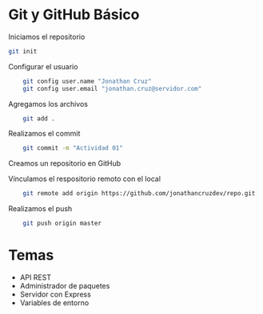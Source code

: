 # Git y GitHub Básico
Iniciamos el repositorio
``` bash
git init
```
Configurar el usuario
``` bash
    git config user.name "Jonathan Cruz"
    git config user.email "jonathan.cruz@servidor.com"
```

Agregamos los archivos
``` bash
    git add .
```

Realizamos el commit
``` bash
    git commit -m "Actividad 01"
```

Creamos un repositorio en GitHub

Vínculamos el respositorio remoto con el local
``` bash
    git remote add origin https://github.com/jonathancruzdev/repo.git
```

Realizamos el push
``` bash
    git push origin master
```

# Temas
- API REST
- Administrador de paquetes
- Servidor con Express
- Variables de entorno